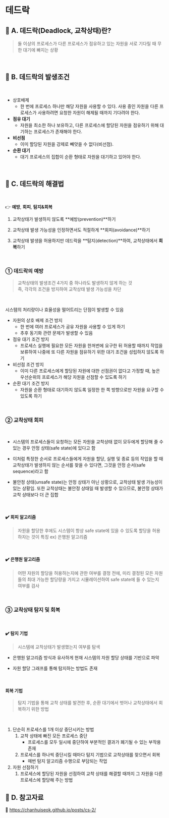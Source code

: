 # 데드락

## 📌 A. 데드락(Deadlock, 교착상태)란?

> 둘 이상의 프로세스가 다른 프로세스가 점유하고 있는 자원을 서로 기다릴 때 무한 대기에 빠지는 상황

<br/>

## 📌 B. 데드락의 발생조건

<br/>

- 상호배제
  - 한 번에 프로세스 하나만 해당 자원을 사용할 수 있다. 사용 중인 자원을 다른 프로세스가 사용하려면 요청한 자원이 해제될 때까지 기다려야 한다.
- **점유 대기**
  - 자원을 최소한 하나 보유하고, 다른 프로세스에 할당된 자원을 점유하기 위해 대기하는 프로세스가 존재해야 한다.
- **비선점**
  - 이미 할당된 자원을 강제로 빼앗을 수 없다(비선점).
- **순환 대기**
  - 대기 프로세스의 집합이 순환 형태로 자원을 대기하고 있어야 한다.

<br/>

## 📌 C. 데드락의 해결법

<br/>

👉 **예방**, **회피**, **탐지&회복**

1. 교착상태가 발생하지 않도록 **예방(prevention)**하기

2. 교착상태 발생 가능성을 인정하면서도 적절하게 **회피(avoidance)**하기

3. 교착상태 발생을 허용하지만 데드락을 **탐지(detection)**하여, 교착상태에서 **회복**하기

<br/>

### ① 데드락의 예방

> 교착상태의 발생조건 4가지 중 하나라도 발생하지 않게 하는 것<br/>
> 즉, 각각의 조건을 방지하여 교착상태 발생 가능성을 차단

<br/>

시스템의 처리량이나 효율성을 떨어트리는 단점이 발생할 수 있음

- 자원의 상호 배제 조건 방지
  - 한 번에 여러 프로세스가 공유 자원을 사용할 수 있게 하기
  - 추후 동기화 관련 문제가 발생할 수 있음
- 점유 대기 조건 방지
  - 프로세스 실행에 필요한 모든 자원을 한꺼번에 요구한 뒤 허용할 때까지 작업을 보류하여 나중에 또 다른 자원을 점유하기 위한 대기 조건을 성립하지 않도록 하기
- 비선점 조건 방지
  - 이미 다른 프로세스에게 할당된 자원에 대한 선점권이 없다고 가정할 때, 높은 우선순위의 프로세스가 해당 자원을 선점할 수 있도록 하기
- 순환 대기 조건 방지
  - 자원을 순환 형태로 대기하지 않도록 일정한 한 쪽 방향으로만 자원을 요구할 수 있도록 하기

<br/>

### ② 교착상태 회피

<br/>

- 시스템의 프로세스들이 요청하는 모든 자원을 교착상태 없이 모두에게 할당해 줄 수 있는 경우 안정 상태(safe state)에 있다고 함

- 이처럼 특정한 순서로 프로세스들에게 자원을 할당, 실행 및 종료 등의 작업을 할 때 교착상태가 발생하지 않는 순서를 찾을 수 있다면, 그것을 안정 순서(safe sequence)라고 함

- 불안정 상태(unsafe state)는 안정 상태가 아닌 상황으로, 교착상태 발생 가능성이 있는 상황임. 또한 교착상태는 불안정 상태일 때 발생할 수 있으므로, 불안정 상태가 교착 상태보다 더 큰 집합

<br/>

#### ✔️ 회피 알고리즘

> 자원을 할당한 후에도 시스템이 항상 safe state에 있을 수 있도록 할당을 허용하자는 것이 특징 ex) 은행원 알고리즘

<br/>

#### ✔️ 은행원 알고리즘

> 어떤 자원의 할당을 허용하는지에 관한 여부를 결정 전에, 미리 결정된 모든 자원들의 최대 가능한 할당량을 가지고 시뮬레이션하여 safe state에 들 수 있는지 여부를 검사

<br/>

### ③ 교착상태 탐지 및 회복

<br/>

#### ✔️ 탐지 기법

> 시스템에 교착상태가 발생했는지 여부를 탐색

- 은행원 알고리즘 방식과 유사하게 현재 시스템의 자원 할당 상태를 기반으로 파악

- 자원 할당 그래프를 통해 탐지하는 방법도 존재

<br/>

#### 회복 기법

> 탐지 기법을 통해 교착 상태를 발견한 후, 순환 대기에서 벗어나 교착상태에서 회복하기 위한 방법

<br/>

1. 단순히 프로세스를 1개 이상 중단시키는 방법
   1. 교착 상태에 빠진 모든 프로세스 중단
      - 프로세스를 모두 일시에 중단하여 부분적인 결과가 폐기될 수 있는 부작용 존재
   2. 프로세스를 하나씩 중단시킬 때마다 탐지 기법으로 교착상태를 찾으면서 회복
      - 매번 탐지 알고리즘 수행으로 부담되는 작업
2. 자원 선점하기
   1. 프로세스에 할당된 자원을 선점하여 교착 상태를 해결할 때까지 그 자원을 다른 프로세스에 할당해 주는 방법

## 📌 D. 참고자료

🔗 https://chanhuiseok.github.io/posts/cs-2/
